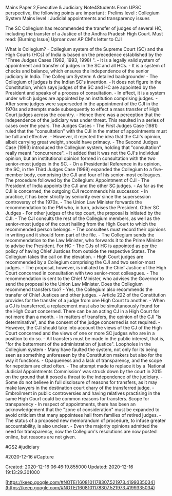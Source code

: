 
Mains Paper 2,Executive & Judiciary 
Note4Students
From UPSC perspective, the following points are important : 
Prelims level : Collegium System
Mains level : Judicial appointments and transparency issues

The SC Collegium has recommended the transfer of judges of several HC, including the transfer of a Justice of the Andhra Pradesh High Court.
Must read:
[Burning Issue] Uproar over AP CM's letter to CJI

What is Collegium?
	-	Collegium system of the Supreme Court (SC) and the High Courts (HCs) of India is based on the precedence established by the "Three Judges Cases (1982, 1993, 1998) ".
	-	It is a legally valid system of appointment and transfer of judges in the SC and all HCs.
	-	It is a system of checks and balance, which ensures the independence of the senior judiciary in India.
The Collegium System: A detailed backgrounder
	-	The Collegium of judges is the Indian SC's invention.
	-	It does not figure in the Constitution, which says judges of the SC and HC are appointed by the President and speaks of a process of consultation.
	-	In effect, it is a system under which judges are appointed by an institution comprising judges.
	-	After some judges were superseded in the appointment of the CJI in the 1970s and attempts made subsequently to effect a mass transfer of High Court judges across the country.
	-	Hence there was a perception that the independence of the judiciary was under threat. This resulted in a series of cases over the years.
The Judges Cases
	-	The First Judges Case (1981) ruled that the "consultation" with the CJI in the matter of appointments must be full and effective.
	-	However, it rejected the idea that the CJI's opinion, albeit carrying great weight, should have primacy.
	-	The Second Judges Case (1993) introduced the Collegium system, holding that "consultation" really meant "concurrence".
	-	It added that it was not the CJI's individual opinion, but an institutional opinion formed in consultation with the two senior-most judges in the SC.
	-	On a Presidential Reference in its opinion, the SC, in the Third Judges Case (1998) expanded the Collegium to a five-member body, comprising the CJI and four of his senior-most colleagues.
The procedure followed by the Collegium:
Appointment of CJI
	-	The President of India appoints the CJI and the other SC judges.
	-	As far as the CJI is concerned, the outgoing CJI recommends his successor.
	-	In practice, it has been strictly by seniority ever since the supersession controversy of the 1970s.
	-	The Union Law Minister forwards the recommendation to the PM who, in turn, advises the President.
Other SC Judges
	-	For other judges of the top court, the proposal is initiated by the CJI.
	-	The CJI consults the rest of the Collegium members, as well as the senior-most judge of the court hailing from the High Court to which the recommended person belongs.
	-	The consultees must record their opinions in writing and it should form part of the file.
	-	The Collegium sends the recommendation to the Law Minister, who forwards it to the Prime Minister to advise the President.
For HC
	-	The CJs of HC is appointed as per the policy of having Chief Justices from outside the respective States. The Collegium takes the call on the elevation.
	-	High Court judges are recommended by a Collegium comprising the CJI and two senior-most judges.
	-	The proposal, however, is initiated by the Chief Justice of the High Court concerned in consultation with two senior-most colleagues.
	-	The recommendation is sent to the Chief Minister, who advises the Governor to send the proposal to the Union Law Minister.
Does the Collegium recommend transfers too?
	-	Yes, the Collegium also recommends the transfer of Chief Justices and other judges.
	-	Article 222 of the Constitution provides for the transfer of a judge from one High Court to another.
	-	When a CJ is transferred, a replacement must also be simultaneously found for the High Court concerned. There can be an acting CJ in a High Court for not more than a month.
	-	In matters of transfers, the opinion of the CJI "is determinative", and the consent of the judge concerned is not required.
	-	However, the CJI should take into account the views of the CJ of the High Court concerned and the views of one or more SC judges who are in a position to do so.
	-	All transfers must be made in the public interest, that is, "for the betterment of the administration of justice".
Loopholes in the Collegium system
	-	Many have faulted the system, not only for its being seen as something unforeseen by the Constitution makers but also for the way it functions.
	-	Opaqueness and a lack of transparency, and the scope for nepotism are cited often.
	-	The attempt made to replace it by a 'National Judicial Appointments Commission' was struck down by the court in 2015 on the ground that it posed a threat to the independence of the judiciary.
	-	Some do not believe in full disclosure of reasons for transfers, as it may make lawyers in the destination court chary of the transferred judge.
	-	Embroilment in public controversies and having relatives practising in the same High Court could be common reasons for transfers.
Scope for transparency
	-	In respect of appointments, there has been an acknowledgement that the "zone of consideration" must be expanded to avoid criticism that many appointees hail from families of retired judges.
	-	The status of a proposed new memorandum of procedure, to infuse greater accountability, is also unclear.
	-	Even the majority opinions admitted the need for transparency, now the Collegium's resolutions are now posted online, but reasons are not given.

#GS2 #judiciary

 #2020-12-16 #Capture

Created: 2020-12-16 06:46:19.855000      Updated: 2020-12-16 19:13:29.301000

[https://keep.google.com/#NOTE/1608101178307.521973.4199335034](https://keep.google.com/#NOTE/1608101178307.521973.4199335034)

